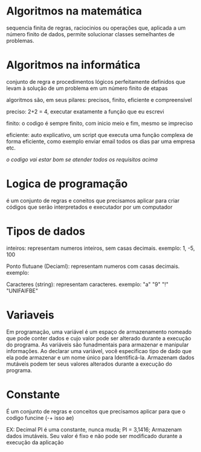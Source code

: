 
# Algoritmos na matemática

sequencia finita de regras, raciocinios ou operações que, aplicada a um número finito de dados, 
permite solucionar classes semelhantes de problemas.

# Algoritmos na informática

conjunto de regra e procedimentos lógicos
 perfeitamente definidos que levam à solução de um problema em um número finito de etapas


algoritmos são, em seus pilares: precisos, finito, eficiente e compreensível


preciso: 2+2 = 4, executar exatamente a função que eu escrevi

finito: o codigo é sempre finito, com inicio meio e fim, mesmo se impreciso

eficiente: auto explicativo, um script que executa uma função complexa de forma eficiente, como exemplo enviar email todos os dias par uma empresa etc.

*o codigo vai estar bom se atender todos os requisitos acima*


# Logica de programação

é um conjunto de regras e coneitos que precisamos aplicar para criar códigos que serão interpretados 
e executador por um computador


# Tipos de dados

inteiros: representam numeros inteiros, sem casas decimais.
exemplo: 1, -5, 100

Ponto flutuane (Deciaml): representam numeros com casas decimais.
exemplo: 

Caracteres (string): representam caracteres.
exemplo: "a" "9" "!" "UNIFAIFBE"

# Variaveis

Em programação, uma variável é um espaço de armazenamento nomeado que pode conter dados e cujo valor pode ser alterado durante a execução do programa. As variáveis são funadmentais para armazenar e manipular informações. Ao declarar uma variável, você especificao tipo de dado que ela pode armazenar e um nome único para Identificá-la.
Armazenam dados mutáveis podem ter seus valores alterados durante a execução do programa.

# Constante

É um conjunto de regras e conceitos que precisamos aplicar para que o codigo funcine (-+ isso ae)

EX: Decimal PI é uma constante, nunca muda;
    PI = 3,1416;
Armazenam dados imutáveis. Seu valor é fixo e não pode ser modificado durante a execução da aplicação
